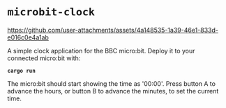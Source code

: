 # `microbit-clock`

https://github.com/user-attachments/assets/4a148535-1a39-46e1-833d-e016c0e4a1ab

A simple clock application for the BBC micro:bit. Deploy it to your connected micro:bit with:

**`cargo run`**

The micro:bit should start showing the time as '00:00'. Press button A to advance the hours, or button B to advance the minutes, to set the current time.
